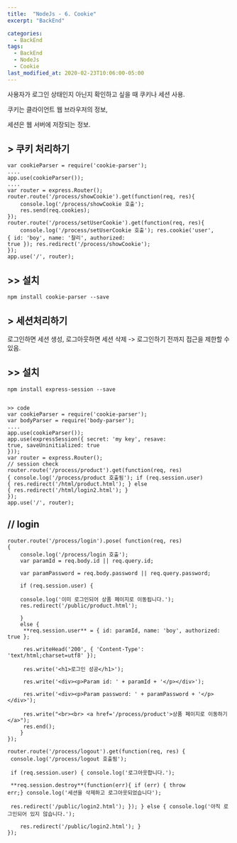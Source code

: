 ```yaml
---
title:  "NodeJs - 6. Cookie"
excerpt: "BackEnd"

categories:
  - BackEnd
tags:
  - BackEnd
  - NodeJs
  - Cookie
last_modified_at: 2020-02-23T10:06:00-05:00
---
```

사용자가 로그인 상태인지 아닌지 확인하고 싶을 때 쿠키나 세션 사용.

쿠키는 클라이언트 웹 브라우저의 정보,

세션은 웹 서버에 저장되는 정보.

## **> 쿠키 처리하기**

    
    var cookieParser = require('cookie-parser');
    ....
    app.use(cookieParser());
    ....
    var router = express.Router();
    router.route('/process/showCookie').get(function(req, res){
    	console.log('/process/showCookie 호출'); 
    	res.send(req.cookies);
    });
    router.route('/process/setUserCookie').get(function(req, res){
    	console.log('/process/setUserCookie 호출'); res.cookie('user', { id: 'boy', name: '찰리', authorized: true }); res.redirect('/process/showCookie');
    });
    app.use('/', router);

## >> 설치

    
    npm install cookie-parser --save

## **> 세션처리하기**

로그인하면 세션 생성, 로그아웃하면 세션 삭제 -> 로그인하기 전까지 접근을 제한할 수 있음.

## >> 설치

    
    npm install express-session --save

    
    >> code
    var cookieParser = require('cookie-parser');
    var bodyParser = require('body-parser');
    ....
    app.use(cookieParser());
    app.use(expressSession({ secret: 'my key', resave: true, saveUninitialized: true
    }));
    var router = express.Router();
    // session check
    router.route('/process/product').get(function(req, res) { console.log('/process/product 호출됨'); if (req.session.user) { res.redirect('/html/product.html'); } else { res.redirect('/html/login2.html'); }
    });
    app.use('/', router);

## // login

    
    router.route('/process/login').pose( function(req, res)
    {
    	console.log('/process/login 호출'); 
    	var paramId = req.body.id || req.query.id; 
    
    	var paramPassword = req.body.password || req.query.password;
    
    	if (req.session.user) { 
    
    	console.log('이미 로그인되어 상품 페이지로 이동됩니다.'); 
    	res.redirect('/public/product.html');
    
    	} 
    	else {
    	 **req.session.user** = { id: paramId, name: 'boy', authorized: true }; 
    	
    	 res.writeHead('200', { 'Content-Type': 'text/html;charset=utf8' }); 
    	
    	 res.write('<h1>로그인 성공</h1>'); 
    	
    	 res.write('<div><p>Param id: ' + paramId + '</p></div>'); 
    	
    	 res.write('<div><p>Param password: ' + paramPassword + '</p></div>'); 
    	
    	 res.write("<br><br> <a href='/process/product'>상품 페이지로 이동하기</a>"); 
    	 res.end(); 
    	}
    });
    
    router.route('/process/logout').get(function(req, res) {
     console.log('/process/logout 호출됨');
    
     if (req.session.user) { console.log('로그아웃합니다.'); 
    
     **req.session.destroy**(function(err){ if (err) { throw err;} console.log('세션을 삭제하고 로그아웃되었습니다');
    
     res.redirect('/public/login2.html'); }); } else { console.log('아직 로그인되어 있지 않습니다.'); 
    
    	res.redirect('/public/login2.html'); }
    });